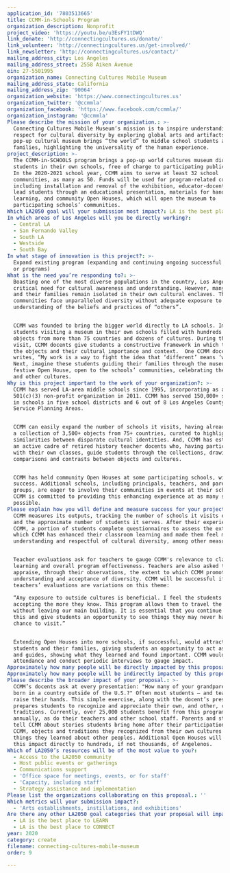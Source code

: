 ```yaml
---
application_id: '7803513665'
title: CCMM-in-Schools Program
organization_description: Nonprofit
project_video: 'https://youtu.be/u3EsFY1tDWQ'
link_donate: 'http://connectingcultures.us/donate/'
link_volunteer: 'http://connectingcultures.us/get-involved/'
link_newsletter: 'http://connectingcultures.us/contact/'
mailing_address_city: Los Angeles
mailing_address_street: 2558 Aiken Avenue
ein: 27-5501995
organization_name: Connecting Cultures Mobile Museum
mailing_address_state: California
mailing_address_zip: '90064'
organization_website: 'https://www.connectingcultures.us'
organization_twitter: '@ccmmla'
organization_facebook: 'https://www.facebook.com/ccmmla/'
organization_instagram: '@ccmmla'
Please describe the mission of your organization.: >-
  Connecting Cultures Mobile Museum’s mission is to inspire understanding and
  respect for cultural diversity by exploring global arts and artifacts. CCMM’s
  pop-up cultural museum brings “the world” to middle school students and their
  families, highlighting the universality of the human experience.
project_description: >-
  The CCMM-in-SCHOOLS program brings a pop-up world cultures museum directly to
  students in their own schools, free of charge to participating public schools.
  In the 2020-2021 school year, CCMM aims to serve at least 32 school
  communities, as many as 50. Funds will be used for program-related costs,
  including installation and removal of the exhibition, educator-docents who
  lead students through an educational presentation, materials for hands-on
  learning, and community Open Houses, which will open the museum to
  participating schools’ communities.
Which LA2050 goal will your submission most impact?: LA is the best place to CREATE
In which areas of Los Angeles will you be directly working?:
  - Central LA
  - San Fernando Valley
  - South LA
  - Westside
  - South Bay
In what stage of innovation is this project?: >-
  Expand existing program (expanding and continuing ongoing successful projects
  or programs)
What is the need you’re responding to?: >-
  Boasting one of the most diverse populations in the country, Los Angeles has a
  critical need for cultural awareness and understanding. However, many students
  and their families remain isolated in their own cultural enclaves. These
  communities face unparalleled diversity without adequate exposure to and
  understanding of the beliefs and practices of “others”.


  CCMM was founded to bring the bigger world directly to LA schools. Imagine
  students visiting a museum in their own schools filled with hundreds of
  objects from more than 75 countries and dozens of cultures. During their
  visit, CCMM docents give students a constructive framework in which to explore
  the objects and their cultural importance and context.  One CCMM docent
  writes, “My work is a way to fight the idea that ‘different’ means ‘wrong.’”
  Next, imagine these students guiding their families through the museum at a
  festive Open House, open to the schools’ communities, celebrating their own
  and other cultures.
Why is this project important to the work of your organization?: >-
  CCMM has served LA-area middle schools since 1995, incorporating as a
  501(c)(3) non-profit organization in 2011. CCMM has served 150,000+ students
  in schools in five school districts and 6 out of 8 Los Angeles County’s
  Service Planning Areas.


  CCMM can easily expand the number of schools it visits, having already amassed
  a collection of 3,500+ objects from 75+ countries, curated to highlight
  similarities between disparate cultural identities. And, CCMM has established
  an active cadre of retired history teacher docents who, having participated
  with their own classes, guide students through the collections, drawing
  comparisons and contrasts between objects and cultures. 


  CCMM has held community Open Houses at some participating schools, with great
  success. Additional schools, including principals, teachers, and parent
  groups, are eager to involve their communities in events at their schools, and
  CCMM is committed to providing this enhancing experience at as many schools as
  possible.
Please explain how you will define and measure success for your project.: >-
  CCMM measures its outputs, tracking the number of schools it visits each year
  and the approximate number of students it serves. After their experience with
  CCMM, a portion of students complete questionnaires to assess the extent to
  which CCMM has enhanced their classroom learning and made them feel more
  understanding and respectful of cultural diversity, among other measures.


  Teacher evaluations ask for teachers to gauge CCMM's relevance to classroom
  learning and overall program effectiveness. Teachers are also asked to
  appraise, through their observations, the extent to which CCMM promotes
  understanding and acceptance of diversity. CCMM will be successful if all
  teachers’ evaluations are variations on this theme:
   
  “Any exposure to outside cultures is beneficial. I feel the students are more
  accepting the more they know. This program allows them to travel the world
  without leaving our main building. It is essential that you continue to do
  this and give students an opportunity to see things they may never have a
  chance to visit.”


  Extending Open Houses into more schools, if successful, would attract more
  students and their families, giving students an opportunity to act as docents
  and guides, showing what they learned and found important. CCMM would track
  attendance and conduct periodic interviews to gauge impact. 
Approximately how many people will be directly impacted by this proposal?: '50000'
Approximately how many people will be indirectly impacted by this proposal?: '10000'
Please describe the broader impact of your proposal.: >-
  CCMM’s docents ask at every presentation: "How many of your grandparents were
  born in a country outside of the U.S.?" Often most students – and teachers -
  raise their hands. This simple exercise, along with the docent’s presentation,
  prepares students to recognize and appreciate their own, and other, cultural
  traditions. Currently, over 25,000 students benefit from this program
  annually, as do their teachers and other school staff. Parents and students
  tell CCMM about stories students bring home after their participation with
  CCMM, objects and traditions they recognized from their own cultures or new
  things they learned about other peoples. Additional Open Houses will extend
  this impact directly to hundreds, if not thousands, of Angelenos.
Which of LA2050’s resources will be of the most value to you?:
  - Access to the LA2050 community
  - Host public events or gatherings
  - Communications support
  - 'Office space for meetings, events, or for staff'
  - 'Capacity, including staff'
  - Strategy assistance and implementation
Please list the organizations collaborating on this proposal.: ''
Which metrics will your submission impact?:
  - 'Arts establishments, instillations, and exhibitions'
Are there any other LA2050 goal categories that your proposal will impact?:
  - LA is the best place to LEARN
  - LA is the best place to CONNECT
year: 2020
category: create
filename: connecting-cultures-mobile-museum
order: 9

---
```

